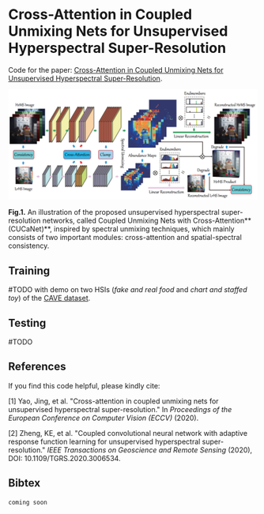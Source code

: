 # Cross-Attention in Coupled Unmixing Nets for Unsupervised Hyperspectral Super-Resolution

Code for the paper: [Cross-Attention in Coupled Unmixing Nets for Unsupervised Hyperspectral Super-Resolution](https://arxiv.org/pdf/2007.05230.pdf).

<img src="Imgs/workflow_CUCa.png" width="666px"/>

**Fig.1.** An illustration of the proposed unsupervised hyperspectral super-resolution networks, called Coupled Unmixing Nets with Cross-Attention**(CUCaNet)**, inspired by spectral unmixing techniques, which mainly consists of two important modules: cross-attention and spatial-spectral consistency.

## Training
#TODO with demo on two HSIs (*fake and real food* and *chart and staffed toy*) of the [CAVE dataset](http://www.cs.columbia.edu/CAVE/databases/multispectral).

## Testing
#TODO

## References
If you find this code helpful, please kindly cite:

[1] Yao, Jing, et al. "Cross-attention in coupled unmixing nets for unsupervised hyperspectral super-resolution." In *Proceedings of the European Conference on Computer Vision (ECCV)* (2020).

[2] Zheng, KE, et al. "Coupled convolutional neural network with adaptive response function learning for unsupervised hyperspectral super-resolution." *IEEE Transactions on Geoscience and Remote Sensing* (2020), DOI: 10.1109/TGRS.2020.3006534.

## Bibtex

```
coming soon
```
